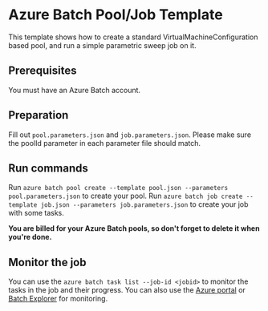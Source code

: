 # Azure Batch Pool/Job Template
This template shows how to create a standard VirtualMachineConfiguration based pool, and run a simple parametric sweep job on it.

## Prerequisites
You must have an Azure Batch account.

## Preparation
Fill out `pool.parameters.json` and `job.parameters.json`.
Please make sure the poolId parameter in each parameter file should match.

## Run commands
Run `azure batch pool create --template pool.json --parameters pool.parameters.json` to create your pool.
Run `azure batch job create --template job.json --parameters job.parameters.json` to create your job with some tasks. 

**You are billed for your Azure Batch pools, so don't forget to delete it when you're done.**

## Monitor the job
You can use the `azure batch task list --job-id <jobid>` to monitor the tasks in the job and their progress.
You can also use the [Azure portal](https://portal.azure.com) or [Batch Explorer](https://github.com/Azure/azure-batch-samples/tree/master/CSharp/BatchExplorer) for monitoring.

